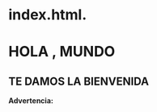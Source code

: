 # index.html. 
<!DOCTYPE html>
<html lang="en">
<head>  
  <meta charset="UTF-8">
    <meta name="viewport" content="width=device-width, initial-scale=1.0">
    <title>Mi Proyecto Web</title>
</head>
<body>
   <h1>HOLA , MUNDO</h1>
<h2>TE DAMOS LA BIENVENIDA</h2>
   <P>
    <b>Advertencia:</b>
</P>
</body>
</html>
